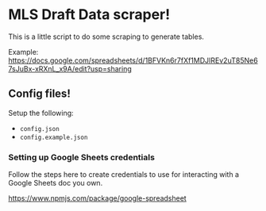# MLS Draft Data scraper!

This is a little script to do some scraping to generate tables.

Example: https://docs.google.com/spreadsheets/d/1BFVKn6r7fXf1MDJIREv2uT85Ne67sJuBx-xRXnL_x9A/edit?usp=sharing

## Config files!

Setup the following:

- `config.json`
- `config.example.json`

### Setting up Google Sheets credentials

Follow the steps here to create credentials to use for interacting with a Google Sheets doc you own.

https://www.npmjs.com/package/google-spreadsheet
